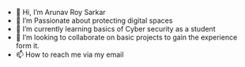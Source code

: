 - 👋 Hi, I’m Arunav Roy Sarkar
- 👀 I’m Passionate about protecting digital spaces
- 🌱 I’m currently learning basics of Cyber security as a student
- 💞️ I’m looking to collaborate on basic projects to gain the experience form it.
- 📫 How to reach me via my email

<!---
ArunavRoy13/ArunavRoy13 is a ✨ special ✨ repository because its `README.md` (this file) appears on your GitHub profile.
You can click the Preview link to take a look at your changes.
--->
